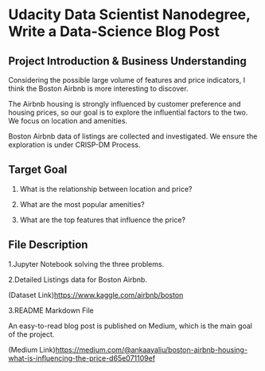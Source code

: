 # Udacity Data Scientist Nanodegree, Write a Data-Science Blog Post

## Project Introduction & Business Understanding

Considering the possible large volume of features and price indicators, I think the Boston Airbnb is more interesting to discover.

The Airbnb housing is strongly influenced by customer preference and housing prices, so our goal is to explore the influential factors to the two. We focus on location and amenities.

Boston Airbnb data of listings are collected and investigated. We ensure the exploration is under CRISP-DM Process.

## Target Goal

1. What is the relationship between location and price?

2. What are the most popular amenities?  

3. What are the top features that influence the price? 

## File Description

1.Jupyter Notebook solving the three problems.

2.Detailed Listings data for Boston Airbnb.

(Dataset Link)https://www.kaggle.com/airbnb/boston

3.README Markdown File

An easy-to-read blog post is published on Medium, which is the main goal of the project.

(Medium Link)https://medium.com/@ankaayaliu/boston-airbnb-housing-what-is-influencing-the-price-d65e071109ef

